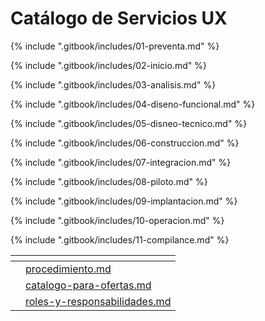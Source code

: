 # Catálogo de Servicios UX

{% include ".gitbook/includes/01-preventa.md" %}

{% include ".gitbook/includes/02-inicio.md" %}

{% include ".gitbook/includes/03-analisis.md" %}

{% include ".gitbook/includes/04-diseno-funcional.md" %}

{% include ".gitbook/includes/05-disneo-tecnico.md" %}

{% include ".gitbook/includes/06-construccion.md" %}

{% include ".gitbook/includes/07-integracion.md" %}

{% include ".gitbook/includes/08-piloto.md" %}

{% include ".gitbook/includes/09-implantacion.md" %}

{% include ".gitbook/includes/10-operacion.md" %}

{% include ".gitbook/includes/11-compilance.md" %}

<table data-view="cards"><thead><tr><th></th><th data-type="content-ref"></th></tr></thead><tbody><tr><td></td><td><a href="solicitud-y-venta/procedimiento.md">procedimiento.md</a></td></tr><tr><td></td><td><a href="solicitud-y-venta/catalogo-para-ofertas.md">catalogo-para-ofertas.md</a></td></tr><tr><td></td><td><a href="solicitud-y-venta/roles-y-responsabilidades.md">roles-y-responsabilidades.md</a></td></tr></tbody></table>
